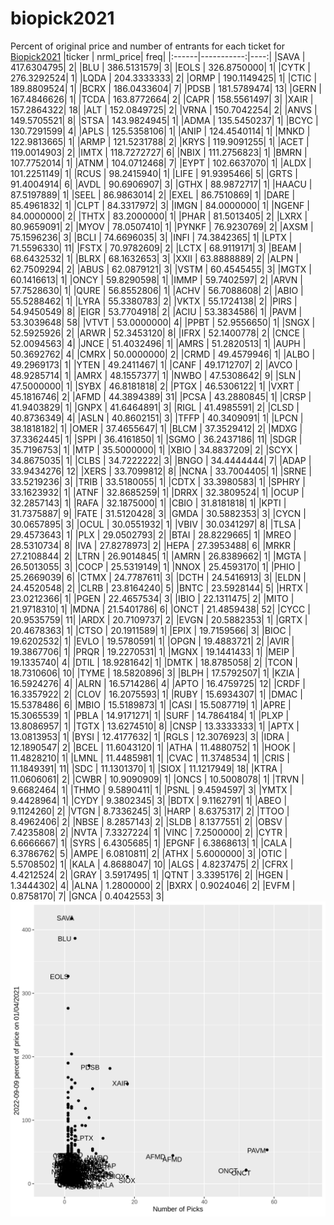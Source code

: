 # biopick2021
Percent of original price and number of entrants for each ticket for [Biopick2021](https://twitter.com/hashtag/Biopick2021)
|ticker |  nrml_price| freq|
|:------|-----------:|----:|
|SAVA   | 417.6304795|    2|
|BLU    | 386.5131579|    3|
|EOLS   | 326.8750000|    1|
|CYTK   | 276.3292524|    1|
|LQDA   | 204.3333333|    2|
|ORMP   | 190.1149425|    1|
|CTIC   | 189.8809524|    1|
|BCRX   | 186.0433604|    7|
|PDSB   | 181.5789474|   13|
|GERN   | 167.4846626|    1|
|TCDA   | 163.8772664|    2|
|CAPR   | 158.5561497|    3|
|XAIR   | 157.2864322|   18|
|ALT    | 152.0849725|    2|
|VRNA   | 150.7042254|    2|
|ANVS   | 149.5705521|    8|
|STSA   | 143.9824945|    1|
|ADMA   | 135.5450237|    1|
|BCYC   | 130.7291599|    4|
|APLS   | 125.5358106|    1|
|ANIP   | 124.4540114|    1|
|MNKD   | 122.9813665|    1|
|ARMP   | 121.5231788|    2|
|KRYS   | 119.9091255|    1|
|ACET   | 119.0014903|    2|
|IMTX   | 118.7272727|    6|
|NBIX   | 111.2756823|    1|
|BMRN   | 107.7752014|    1|
|ATNM   | 104.0712468|    7|
|EYPT   | 102.6637070|    1|
|ALDX   | 101.2251149|    1|
|RCUS   |  98.2415940|    1|
|LIFE   |  91.9395466|    5|
|GRTS   |  91.4004914|    6|
|AVDL   |  90.6906907|    3|
|GTHX   |  88.9872717|    1|
|HAACU  |  87.5197889|    1|
|SEEL   |  86.9863014|    2|
|EXEL   |  86.7510869|    1|
|DARE   |  85.4961832|    1|
|CLPT   |  84.3317972|    3|
|IMGN   |  84.0000000|    1|
|NGENF  |  84.0000000|    2|
|THTX   |  83.2000000|    1|
|PHAR   |  81.5013405|    2|
|LXRX   |  80.9659091|    2|
|MYOV   |  78.0507410|    1|
|PYNKF  |  76.9230769|    2|
|AXSM   |  75.1596236|    3|
|BCLI   |  74.6696035|    3|
|INFI   |  74.3842365|    1|
|LPTX   |  71.5596330|   11|
|FSTX   |  70.9782609|    2|
|LCTX   |  68.9119171|    3|
|BEAM   |  68.6432532|    1|
|BLRX   |  68.1632653|    3|
|XXII   |  63.8888889|    2|
|ALPN   |  62.7509294|    2|
|ABUS   |  62.0879121|    3|
|VSTM   |  60.4545455|    3|
|MGTX   |  60.1416613|    1|
|ONCY   |  59.8290598|    1|
|IMMP   |  59.7402597|    2|
|ARVN   |  57.7528630|    1|
|QURE   |  56.8552806|    1|
|ACHV   |  56.7088608|    2|
|ABIO   |  55.5288462|    1|
|LYRA   |  55.3380783|    2|
|VKTX   |  55.1724138|    2|
|PIRS   |  54.9450549|    8|
|EIGR   |  53.7704918|    2|
|ACIU   |  53.3834586|    1|
|PAVM   |  53.3039648|   58|
|VTVT   |  53.0000000|    4|
|PPBT   |  52.9556650|    1|
|SNGX   |  52.5925926|    2|
|ARWR   |  52.3453120|    8|
|IFRX   |  52.1400778|    2|
|CNCE   |  52.0094563|    4|
|JNCE   |  51.4032496|    1|
|AMRS   |  51.2820513|    1|
|AUPH   |  50.3692762|    4|
|CMRX   |  50.0000000|    2|
|CRMD   |  49.4579946|    1|
|ALBO   |  49.2969173|    1|
|YTEN   |  49.2411467|    1|
|CANF   |  49.1712707|    2|
|AVCO   |  48.9285714|    1|
|AMRX   |  48.1557377|    1|
|NWBO   |  47.5308642|    9|
|SLN    |  47.5000000|    1|
|SYBX   |  46.8181818|    2|
|PTGX   |  46.5306122|    1|
|VXRT   |  45.1816746|    2|
|AFMD   |  44.3894389|   31|
|PCSA   |  43.2880845|    1|
|CRSP   |  41.9403829|    1|
|GNPX   |  41.6464891|    3|
|RIGL   |  41.4985591|    2|
|CLSD   |  40.8736349|    4|
|ASLN   |  40.8602151|    3|
|TFFP   |  40.3409091|    1|
|LPCN   |  38.1818182|    1|
|OMER   |  37.4655647|    1|
|BLCM   |  37.3529412|    2|
|MDXG   |  37.3362445|    1|
|SPPI   |  36.4161850|    1|
|SGMO   |  36.2437186|   11|
|SDGR   |  35.7196753|    1|
|MTP    |  35.5000000|    1|
|XBIO   |  34.8837209|    2|
|SCYX   |  34.8675035|    1|
|CLBS   |  34.7222222|    3|
|BNGO   |  34.4444444|    7|
|ADAP   |  33.9434276|   12|
|XERS   |  33.7099812|    8|
|NCNA   |  33.7004405|    1|
|SRNE   |  33.5219236|    3|
|TRIB   |  33.5180055|    1|
|CDTX   |  33.3980583|    1|
|SPHRY  |  33.1623932|    1|
|ATNF   |  32.8685259|    1|
|DRRX   |  32.3809524|    1|
|OCUP   |  32.2857143|    1|
|RAFA   |  32.1875000|    1|
|CBIO   |  31.8181818|    1|
|KPTI   |  31.7375887|    9|
|FATE   |  31.5120428|    3|
|GMDA   |  30.5882353|    3|
|CYCN   |  30.0657895|    3|
|OCUL   |  30.0551932|    1|
|VBIV   |  30.0341297|    8|
|TLSA   |  29.4573643|    1|
|PLX    |  29.0502793|    2|
|BTAI   |  28.8229665|    1|
|MREO   |  28.5310734|    8|
|IVA    |  27.8278973|    2|
|HEPA   |  27.3953488|    6|
|MRKR   |  27.2108844|    2|
|LTRN   |  26.9014845|    1|
|AMRN   |  26.8389662|    1|
|MGTA   |  26.5013055|    3|
|COCP   |  25.5319149|    1|
|NNOX   |  25.4593170|    1|
|PHIO   |  25.2669039|    6|
|CTMX   |  24.7787611|    3|
|DCTH   |  24.5416913|    3|
|ELDN   |  24.4520548|    2|
|CLRB   |  23.8164240|    5|
|BNTC   |  23.5928144|    5|
|HRTX   |  23.0212366|    1|
|PGEN   |  22.4657534|    3|
|IBIO   |  22.1311475|    2|
|MITO   |  21.9718310|    1|
|MDNA   |  21.5401786|    6|
|ONCT   |  21.4859438|   52|
|CYCC   |  20.9535759|   11|
|ARDX   |  20.7109737|    2|
|EVGN   |  20.5882353|    1|
|GRTX   |  20.4678363|    1|
|CTSO   |  20.1911589|    1|
|EPIX   |  19.7159566|    3|
|BIOC   |  19.6202532|    1|
|EVLO   |  19.5780591|    1|
|OPGN   |  19.4883721|    2|
|AVIR   |  19.3867706|    1|
|PRQR   |  19.2270531|    1|
|MGNX   |  19.1441433|    1|
|MEIP   |  19.1335740|    4|
|DTIL   |  18.9281642|    1|
|DMTK   |  18.8785058|    2|
|TCON   |  18.7310606|   10|
|TYME   |  18.5820896|    3|
|BLPH   |  17.5792507|    1|
|KZIA   |  16.5924276|    4|
|ALRN   |  16.5714286|    4|
|APTO   |  16.4759725|   12|
|CRDF   |  16.3357922|    2|
|CLOV   |  16.2075593|    1|
|RUBY   |  15.6934307|    1|
|DMAC   |  15.5378486|    6|
|MBIO   |  15.5189873|    1|
|CASI   |  15.5087719|    1|
|APRE   |  15.3065539|    1|
|PBLA   |  14.9171271|    1|
|SURF   |  14.7864184|    1|
|PLXP   |  13.8086957|    1|
|TGTX   |  13.6274510|    8|
|CNSP   |  13.3333333|    1|
|APTX   |  13.0813953|    1|
|BYSI   |  12.4177632|    1|
|RGLS   |  12.3076923|    3|
|IDRA   |  12.1890547|    2|
|BCEL   |  11.6043120|    1|
|ATHA   |  11.4880752|    1|
|HOOK   |  11.4828210|    1|
|LMNL   |  11.4485981|    1|
|CVAC   |  11.3748534|    1|
|CRIS   |  11.1849391|   11|
|SDC    |  11.1301370|    1|
|SIOX   |  11.1217949|   18|
|KTRA   |  11.0606061|    2|
|CWBR   |  10.9090909|    1|
|ONCS   |  10.5008078|    1|
|TRVN   |   9.6682464|    1|
|THMO   |   9.5890411|    1|
|PSNL   |   9.4594597|    3|
|YMTX   |   9.4428964|    1|
|CYDY   |   9.3802345|    3|
|BDTX   |   9.1162791|    1|
|ABEO   |   9.1124260|    2|
|VTGN   |   8.7336245|    3|
|HARP   |   8.6375317|    2|
|TTOO   |   8.4962406|    2|
|NBSE   |   8.2857143|    2|
|SLDB   |   8.1377551|    2|
|OBSV   |   7.4235808|    2|
|NVTA   |   7.3327224|    1|
|VINC   |   7.2500000|    2|
|CYTR   |   6.6666667|    1|
|SYRS   |   6.4305685|    1|
|EPGNF  |   6.3868613|    1|
|CALA   |   6.3786762|    5|
|AMPE   |   6.0810811|    2|
|ATHX   |   5.6000000|    3|
|OTIC   |   5.5708502|    1|
|KALA   |   4.8688047|   10|
|ALGS   |   4.8237475|    2|
|CFRX   |   4.4212524|    2|
|GRAY   |   3.5917495|    1|
|QTNT   |   3.3395176|    2|
|HGEN   |   1.3444302|    4|
|ALNA   |   1.2800000|    2|
|BXRX   |   0.9024046|    2|
|EVFM   |   0.8758170|    7|
|GNCA   |   0.4042553|    3|
![retvspicks](biopicks.png?raw=true)
